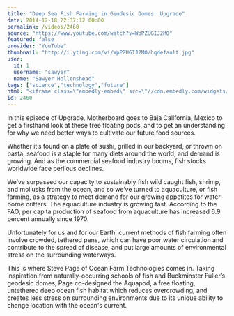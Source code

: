 ```yaml
---
title: "Deep Sea Fish Farming in Geodesic Domes: Upgrade"
date: 2014-12-18 22:37:12 00:00
permalink: /videos/2460
source: "https://www.youtube.com/watch?v=WpPZUGIJ2M0"
featured: false
provider: "YouTube"
thumbnail: "http://i.ytimg.com/vi/WpPZUGIJ2M0/hqdefault.jpg"
user:
  id: 1
  username: "sawyer"
  name: "Sawyer Hollenshead"
tags: ["science","technology","future"]
html: "<iframe class=\"embedly-embed\" src=\"//cdn.embedly.com/widgets/media.html?src=http%3A%2F%2Fwww.youtube.com%2Fembed%2FWpPZUGIJ2M0%3Fwmode%3Dtransparent%26feature%3Doembed&wmode=transparent&url=https%3A%2F%2Fwww.youtube.com%2Fwatch%3Fv%3DWpPZUGIJ2M0&image=http%3A%2F%2Fi.ytimg.com%2Fvi%2FWpPZUGIJ2M0%2Fhqdefault.jpg&key=daaebf4d9cdd46779200162d0ca86e20&type=text%2Fhtml&schema=youtube\" width=\"854\" height=\"480\" scrolling=\"no\" frameborder=\"0\" allowfullscreen></iframe>"
id: 2460
---
```


In this episode of Upgrade, Motherboard goes to Baja California, Mexico to get a firsthand look at these free floating pods, and to get an understanding for why we need better ways to cultivate our future food sources.

Whether it’s found on a plate of sushi, grilled in our backyard, or thrown on pasta, seafood is a staple for many diets around the world, and demand is growing. And as the commercial seafood industry booms, fish stocks worldwide face perilous declines.

We’ve surpassed our capacity to sustainably fish wild caught fish, shrimp, and mollusks from the ocean, and so we’ve turned to aquaculture, or fish farming, as a strategy to meet demand for our growing appetites for water-borne critters. The aquaculture industry is growing fast. According to the FAO, per capita production of seafood from aquaculture has increased 6.9 percent annually since 1970.

Unfortunately for us and for our Earth, current methods of fish farming often involve crowded, tethered pens, which can have poor water circulation and contribute to the spread of disease, and put large amounts of environmental stress on the surrounding waterways.

This is where Steve Page of Ocean Farm Technologies comes in. Taking inspiration from naturally-occurring schools of fish and Buckminster Fuller’s geodesic domes, Page co-designed the Aquapod, a free floating, untethered deep ocean fish habitat which reduces overcrowding, and creates less stress on surrounding environments due to its unique ability to change location with the ocean's current.